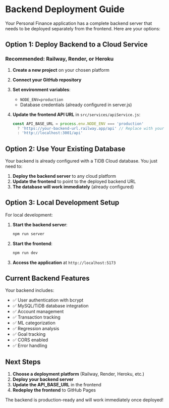 # Backend Deployment Guide

Your Personal Finance application has a complete backend server that needs to be deployed separately from the frontend. Here are your options:

## Option 1: Deploy Backend to a Cloud Service

### Recommended: Railway, Render, or Heroku

1. **Create a new project** on your chosen platform
2. **Connect your GitHub repository**
3. **Set environment variables**:
   - `NODE_ENV=production`
   - Database credentials (already configured in server.js)

4. **Update the frontend API URL** in `src/services/apiService.js`:
   ```javascript
   const API_BASE_URL = process.env.NODE_ENV === 'production' 
     ? 'https://your-backend-url.railway.app/api' // Replace with your actual backend URL
     : 'http://localhost:3001/api'
   ```

## Option 2: Use Your Existing Database

Your backend is already configured with a TiDB Cloud database. You just need to:

1. **Deploy the backend server** to any cloud platform
2. **Update the frontend** to point to the deployed backend URL
3. **The database will work immediately** (already configured)

## Option 3: Local Development Setup

For local development:

1. **Start the backend server**:
   ```bash
   npm run server
   ```

2. **Start the frontend**:
   ```bash
   npm run dev
   ```

3. **Access the application** at `http://localhost:5173`

## Current Backend Features

Your backend includes:
- ✅ User authentication with bcrypt
- ✅ MySQL/TiDB database integration
- ✅ Account management
- ✅ Transaction tracking
- ✅ ML categorization
- ✅ Regression analysis
- ✅ Goal tracking
- ✅ CORS enabled
- ✅ Error handling

## Next Steps

1. **Choose a deployment platform** (Railway, Render, Heroku, etc.)
2. **Deploy your backend server**
3. **Update the API_BASE_URL** in the frontend
4. **Redeploy the frontend** to GitHub Pages

The backend is production-ready and will work immediately once deployed!
